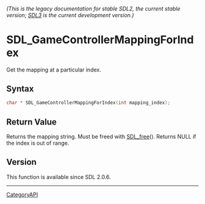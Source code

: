 ###### (This is the legacy documentation for stable SDL2, the current stable version; [SDL3](https://wiki.libsdl.org/SDL3/) is the current development version.)
# SDL_GameControllerMappingForIndex

Get the mapping at a particular index.

## Syntax

```c
char * SDL_GameControllerMappingForIndex(int mapping_index);

```

## Return Value

Returns the mapping string. Must be freed with [SDL_free](SDL_free.md)().
Returns NULL if the index is out of range.

## Version

This function is available since SDL 2.0.6.

----
[CategoryAPI](CategoryAPI.md)
